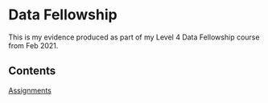 # Data Fellowship

This is my evidence produced as part of my Level 4 Data Fellowship course from Feb 2021.

## Contents

[Assignments](assignments_index.md)
